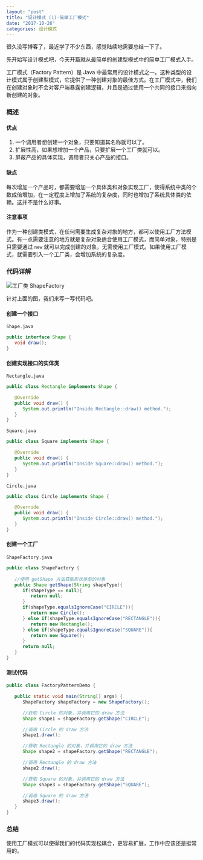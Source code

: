 ```yaml
---
layout: "post"
title: "设计模式 (1)-简单工厂模式"
date: "2017-10-26"
categories: 设计模式
---
```


很久没写博客了，最近学了不少东西，感觉陆续地需要总结一下了。

先开始写设计模式吧，今天开篇就从最简单的创建型模式中的简单工厂模式入手。

工厂模式（Factory Pattern）是 Java 中最常用的设计模式之一。这种类型的设计模式属于创建型模式，它提供了一种创建对象的最佳方式。在工厂模式中，我们在创建对象时不会对客户端暴露创建逻辑，并且是通过使用一个共同的接口来指向新创建的对象。
<!-- more -->

### 概述

#### 优点
1. 一个调用者想创建一个对象，只要知道其名称就可以了。 
2. 扩展性高，如果想增加一个产品，只要扩展一个工厂类就可以。 
3. 屏蔽产品的具体实现，调用者只关心产品的接口。

#### 缺点

每次增加一个产品时，都需要增加一个具体类和对象实现工厂，使得系统中类的个数成倍增加，在一定程度上增加了系统的复杂度，同时也增加了系统具体类的依赖。这并不是什么好事。

#### 注意事项

作为一种创建类模式，在任何需要生成复杂对象的地方，都可以使用工厂方法模式。有一点需要注意的地方就是复杂对象适合使用工厂模式，而简单对象，特别是只需要通过 `new` 就可以完成创建的对象，无需使用工厂模式。如果使用工厂模式，就需要引入一个工厂类，会增加系统的复杂度。

### 代码详解

![工厂类 ShapeFactory](http://ww1.sinaimg.cn/large/9778ac02gy1fkw3atioqwj20fk091mxe.jpg)

针对上面的图，我们来写一写代码吧。

#### 创建一个接口

`Shape.java`
```Java
public interface Shape {
   void draw();
}
```

#### 创建实现接口的实体类

`Rectangle.java`
```Java
public class Rectangle implements Shape {

   @Override
   public void draw() {
      System.out.println("Inside Rectangle::draw() method.");
   }
}
```

`Square.java`
```Java
public class Square implements Shape {

   @Override
   public void draw() {
      System.out.println("Inside Square::draw() method.");
   }
}
```

`Circle.java`
```Java
public class Circle implements Shape {

   @Override
   public void draw() {
      System.out.println("Inside Circle::draw() method.");
   }
}
```

#### 创建一个工厂

`ShapeFactory.java`
```Java
public class ShapeFactory {
    
   //使用 getShape 方法获取形状类型的对象
   public Shape getShape(String shapeType){
      if(shapeType == null){
         return null;
      }        
      if(shapeType.equalsIgnoreCase("CIRCLE")){
         return new Circle();
      } else if(shapeType.equalsIgnoreCase("RECTANGLE")){
         return new Rectangle();
      } else if(shapeType.equalsIgnoreCase("SQUARE")){
         return new Square();
      }
      return null;
   }
}
```

#### 测试代码

```Java
public class FactoryPatternDemo {

   public static void main(String[] args) {
      ShapeFactory shapeFactory = new ShapeFactory();

      //获取 Circle 的对象，并调用它的 draw 方法
      Shape shape1 = shapeFactory.getShape("CIRCLE");

      //调用 Circle 的 draw 方法
      shape1.draw();

      //获取 Rectangle 的对象，并调用它的 draw 方法
      Shape shape2 = shapeFactory.getShape("RECTANGLE");

      //调用 Rectangle 的 draw 方法
      shape2.draw();

      //获取 Square 的对象，并调用它的 draw 方法
      Shape shape3 = shapeFactory.getShape("SQUARE");

      //调用 Square 的 draw 方法
      shape3.draw();
   }
}
```

### 总结

使用工厂模式可以使得我们的代码实现松耦合，更容易扩展，工作中应该还是挺常用的。